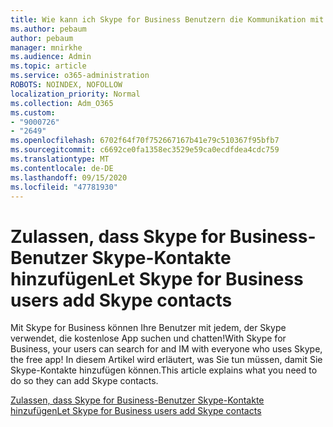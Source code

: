 ```yaml
---
title: Wie kann ich Skype for Business Benutzern die Kommunikation mit Skype-Benutzern ermöglichen?
ms.author: pebaum
author: pebaum
manager: mnirkhe
ms.audience: Admin
ms.topic: article
ms.service: o365-administration
ROBOTS: NOINDEX, NOFOLLOW
localization_priority: Normal
ms.collection: Adm_O365
ms.custom:
- "9000726"
- "2649"
ms.openlocfilehash: 6702f64f70f752667167b41e79c510367f95bfb7
ms.sourcegitcommit: c6692ce0fa1358ec3529e59ca0ecdfdea4cdc759
ms.translationtype: MT
ms.contentlocale: de-DE
ms.lasthandoff: 09/15/2020
ms.locfileid: "47781930"
---
```

# <a name="let-skype-for-business-users-add-skype-contacts"></a><span data-ttu-id="828a1-102">Zulassen, dass Skype for Business-Benutzer Skype-Kontakte hinzufügen</span><span class="sxs-lookup"><span data-stu-id="828a1-102">Let Skype for Business users add Skype contacts</span></span>

<span data-ttu-id="828a1-103">Mit Skype for Business können Ihre Benutzer mit jedem, der Skype verwendet, die ﻿kostenlose App suchen und chatten!</span><span class="sxs-lookup"><span data-stu-id="828a1-103">With Skype for Business, your users can search for and IM with everyone who uses Skype, the free app!</span></span> <span data-ttu-id="828a1-104">In diesem Artikel wird erläutert, was Sie tun müssen, damit Sie Skype-Kontakte hinzufügen können.</span><span class="sxs-lookup"><span data-stu-id="828a1-104">This article explains what you need to do so they can add Skype contacts.</span></span>

[<span data-ttu-id="828a1-105">Zulassen, dass Skype for Business-Benutzer Skype-Kontakte hinzufügen</span><span class="sxs-lookup"><span data-stu-id="828a1-105">Let Skype for Business users add Skype contacts</span></span>](https://docs.microsoft.com/skypeforbusiness/set-up-skype-for-business-online/let-skype-for-business-users-add-skype-contacts)
